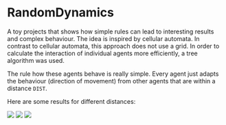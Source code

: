 # RandomDynamics

A toy projects that shows how simple rules can lead to interesting results and complex behaviour. The idea is inspired by cellular automata. In contrast to cellular automata, this approach does not use a grid. In order to calculate the interaction of individual agents more efficiently, a tree algorithm was used.

The rule how these agents behave is really simple. Every agent just adapts the behaviour (direction of movement) from other agents that are within a distance `DIST`.

Here are some results for different distances:

![](https://github.com/KaiFabi/RandomDynamics/blob/master/ouput_dist_0p14.gif)
![](https://github.com/KaiFabi/RandomDynamics/blob/master/ouput_dist_0p07.gif)
![](https://github.com/KaiFabi/RandomDynamics/blob/master/ouput_dist_0p03.gif)
